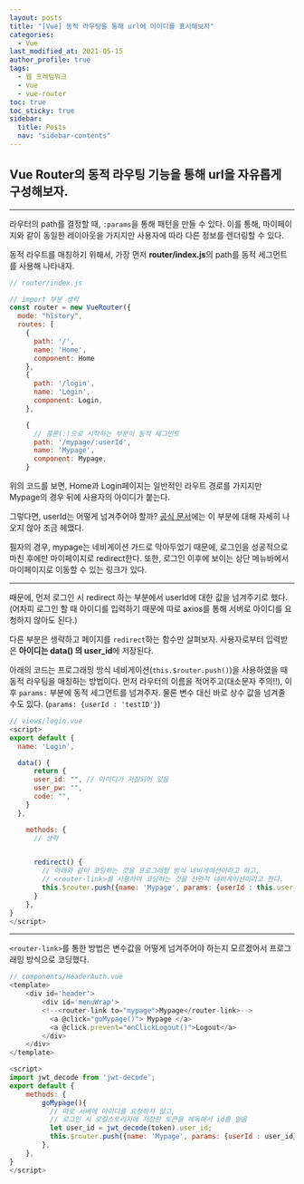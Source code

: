 ```yaml
---
layout: posts
title: "[Vue] 동적 라우팅을 통해 url에 아이디를 표시해보자"
categories:
  - Vue
last_modified_at: 2021-05-15
author_profile: true
tags:
  - 웹 프레임워크
  - vue
  - vue-router
toc: true
toc_sticky: true
sidebar:
  title: Posts
  nav: "sidebar-contents"
---
```



## Vue Router의 동적 라우팅 기능을 통해 url을 자유롭게 구성해보자.

----

라우터의 path를 결정할 때, ```:params```을 통해 패턴을 만들 수 있다. 이를 통해, 마이페이지와 같이 동일한 레이아웃을 가지지만 사용자에 따라 다른 정보를 렌더링할 수 있다.

동적 라우트를 매칭하기 위해서, 가장 먼저 **router/index.js**의 path를 동적 세그먼트를 사용해 나타내자.

```javascript
// router/index.js

// import 부분 생략
const router = new VueRouter({
  mode: "history",
  routes: [
    {
      path: '/',
      name: 'Home',
      component: Home
    },
    {
      path: '/login',
      name: 'Login',
      component: Login,
    },

    {
      // 콜론(:)으로 시작하는 부분이 동적 세그먼트
      path: '/mypage/:userId',
      name: 'Mypage',
      component: Mypage,
    }
```

위의 코드를 보면, Home과 Login페이지는 일반적인 라우트 경로를 가지지만 Mypage의 경우 뒤에 사용자의 아이디가 붙는다. 

그렇다면, userId는 어떻게 넘겨주어야 할까? <a href="https://router.vuejs.org/kr/guide/essentials/dynamic-matching.html">공식 문서</a>에는 이 부분에 대해 자세히 나오지 않아 조금 헤맸다. 

필자의 경우, mypage는 네비게이션 가드로 막아두었기 때문에, 로그인을 성공적으로 마친 후에만 마이페이지로 redirect한다. 또한, 로그인 이후에 보이는 상단 메뉴바에서 마이페이지로 이동할 수 있는 링크가 있다. 

-------

때문에, 먼저 로그인 시 redirect 하는 부분에서 userId에 대한 값을 넘겨주기로 했다. (어차피 로그인 할 때 아이디를 입력하기 때문에 따로 axios를 통해 서버로 아이디를 요청하지 않아도 된다.)

다른 부분은 생략하고 페이지를 ```redirect```하는 함수만 살펴보자. 사용자로부터 입력받은 **아이디는 data() 의 user_id**에 저장된다.

아래의 코드는 프로그래밍 방식 네비게이션(```this.$router.push()```)을 사용하였을 때 동적 라우팅을 매칭하는 방법이다. 먼저 라우터의 이름을 적어주고(대소문자 주의!!), 이후 ```params:``` 부분에 동적 세그먼트를 넘겨주자. 물론 변수 대신 바로 상수 값을 넘겨줄 수도 있다. (```params: {userId : 'testID'}```)

```javascript
// views/login.vue
<script>
export default {
  name: 'Login',

  data() {
      return {
      user_id: "", // 아이디가 저장되어 있음
      user_pw: "",
      code: "",
    }
  },

    methods: {
      // 생략


      redirect() {
        // 아래와 같이 코딩하는 것을 프로그래밍 방식 네비게이션이라고 하고,
        // <router-link>를 사용하여 코딩하는 것을 선언적 네비게이션이라고 한다.
        this.$router.push({name: 'Mypage', params: {userId : this.user_id}});
      }
    },
}
</script>
```

-----

```<router-link>```를 통한 방법은 변수값을 어떻게 넘겨주어야 하는지 모르겠어서 프로그래밍 방식으로 코딩했다.

```javascript
// components/HeaderAuth.vue
<template>
    <div id='header'> 
        <div id='menuWrap'>
        <!--<router-link to="mypage">Mypage</router-link>-->
          <a @click="goMypage()"> Mypage </a> 
          <a @click.prevent="onClickLogout()">Logout</a>
        </div>
    </div>
</template>

<script>
import jwt_decode from 'jwt-decode';
export default {
    methods: {
        goMypage(){
          // 따로 서버에 아이디를 요청하지 않고,
          // 로그인 시 로컬스토리지에 저장한 토큰을 해독해서 id를 얻음
          let user_id = jwt_decode(token).user_id;
          this.$router.push({name: 'Mypage', params: {userId : user_id}});
        },
    },
}
</script>

```
